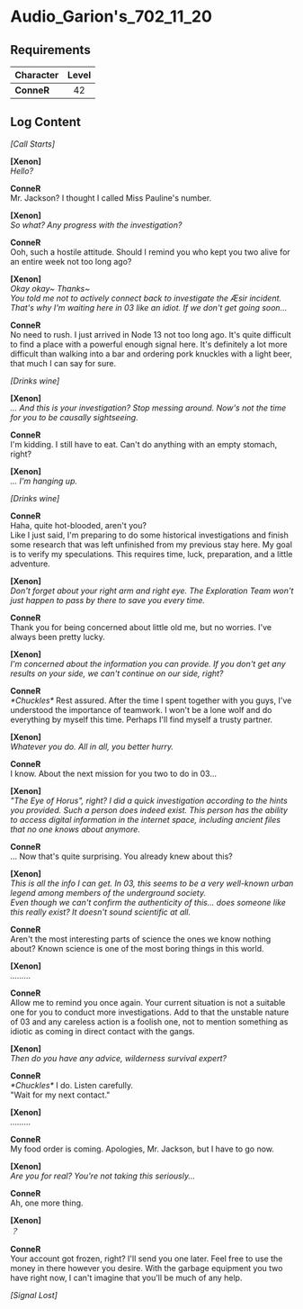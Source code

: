 # Audio_Garion's_702_11_20
## Requirements
|Character |Level|
|----------|:---:|
|**ConneR**| 42  |

## Log Content
*[Call Starts]*

**[Xenon]**<br>
*Hello?*

**ConneR**<br>
Mr. Jackson? I thought I called Miss Pauline's number.

**[Xenon]**<br>
*So what? Any progress with the investigation?*

**ConneR**<br>
Ooh, such a hostile attitude. Should I remind you who kept you two alive for an entire week not too long ago?

**[Xenon]**<br>
*Okay okay\~ Thanks\~<br>
You told me not to actively connect back to investigate the Æsir incident. That's why I'm waiting here in 03 like an idiot. If we don't get going soon...*

**ConneR**<br>
No need to rush. I just arrived in Node 13 not too long ago. It's quite difficult to find a place with a powerful enough signal here. It's definitely a lot more difficult than walking into a bar and ordering pork knuckles with a light beer, that much I can say for sure.

*\[Drinks wine\]*

**[Xenon]**<br>
*... And this is your investigation? Stop messing around. Now's not the time for you to be causally sightseeing.*

**ConneR**<br>
I'm kidding. I still have to eat. Can't do anything with an empty stomach, right?

**[Xenon]**<br>
*... I'm hanging up.*

*\[Drinks wine\]*

**ConneR**<br>
Haha, quite hot\-blooded, aren't you?<br>
Like I just said, I'm preparing to do some historical investigations and finish some research that was left unfinished from my previous stay here. My goal is to verify my speculations. This requires time, luck, preparation, and a little adventure.

**[Xenon]**<br>
*Don't forget about your right arm and right eye. The Exploration Team won't just happen to pass by there to save you every time.*

**ConneR**<br>
Thank you for being concerned about little old me, but no worries. I've always been pretty lucky.

**[Xenon]**<br>
*I'm concerned about the information you can provide. If you don't get any results on your side, we can't continue on our side, right?*

**ConneR**<br>
*\*Chuckles\** Rest assured. After the time I spent together with you guys, I've understood the importance of teamwork. I won't be a lone wolf and do everything by myself this time. Perhaps I'll find myself a trusty partner.

**[Xenon]**<br>
*Whatever you do. All in all, you better hurry.*

**ConneR**<br>
I know. About the next mission for you two to do in 03...

**[Xenon]**<br>
*"The Eye of Horus", right? I did a quick investigation according to the hints you provided. Such a person does indeed exist. This person has the ability to access digital information in the internet space, including ancient files that no one knows about anymore.*

**ConneR**<br>
... Now that's quite surprising. You already knew about this?

**[Xenon]**<br>
*This is all the info I can get. In 03, this seems to be a very well\-known urban legend among members of the underground society.<br>
Even though we can't confirm the authenticity of this... does someone like this really exist? It doesn't sound scientific at all.*

**ConneR**<br>
Aren't the most interesting parts of science the ones we know nothing about? Known science is one of the most boring things in this world.

**[Xenon]**<br>
*………*

**ConneR**<br>
Allow me to remind you once again. Your current situation is not a suitable one for you to conduct more investigations. Add to that the unstable nature of 03 and any careless action is a foolish one, not to mention something as idiotic as coming in direct contact with the gangs.

**[Xenon]**<br>
*Then do you have any advice, wilderness survival expert?*

**ConneR**<br>
*\*Chuckles\** I do. Listen carefully.<br>
"Wait for my next contact."

**[Xenon]**<br>
*………*

**ConneR**<br>
My food order is coming. Apologies, Mr. Jackson, but I have to go now.

**[Xenon]**<br>
*Are you for real? You're not taking this seriously...*

**ConneR**<br>
Ah, one more thing.

**[Xenon]**<br>
*？*

**ConneR**<br>
Your account got frozen, right? I'll send you one later. Feel free to use the money in there however you desire. With the garbage equipment you two have right now, I can't imagine that you'll be much of any help.

*[Signal Lost]*